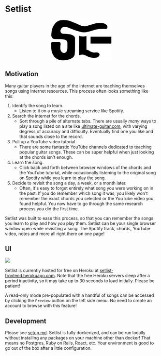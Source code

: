 # Setlist

<p align="center">
  <img src="frontend/src/SetlistLogo.png" width="200">
</p>

## Motivation

Many guitar players in the age of the internet are teaching themselves songs using internet resources. This process often looks something like this:

1. Identify the song to learn.
    - Listen to it on a music streaming service like Spotify.
2. Search the internet for the chords.
    - Sort through a pile of alternate tabs. There are usually _many_ ways to play a song listed on a site like [ultimate-guitar.com](https://www.ultimate-guitar.com/), with varying degress of accuracy and difficulty. Eventually find one you like and that sounds close to the record.
3. Pull up a YouTube video tutorial.
    - There are some fantastic YouTube channels dedicated to teaching popular guitar songs. These can be super helpful when just looking at the chords isn't enough.
4. Learn the song.
    - Click back and forth between browser windows of the chords and the YouTube tutorial, while occasionally listening to the original song on Spotify while you learn to play the song. 
5. Decide to revisit the song a day, a week, or a month later.
    - Often, it's easy to forget entirely what song you were working on in the past. If you do remember which song it was, you likely won't remember the exact chords you selected or the YouTube video you found helpful. You now have to go through the same research process you did the first time.


Setlist was built to ease this process, so that you can remember the songs you learn to play and how _you_ play them. Setlist can be your single browser window open while revisiting a song. The Spotify track, chords, YouTube video, notes and more all right there on one page!

## UI

![](setlist-tour.gif)

Setlist is currently hosted for free on Heroku at [setlist-frontend.herokuapp.com](https://setlist-frontend.herokuapp.com). Note that the free Heroku servers sleep after a period inactivity, so it may take up to 30 seconds to load initially. Please be patient!

A read-only mode pre-populated with a handful of songs can be accessed by clicking the `Preview` button on the left side menu. No need to create an account to browse with this feature!

## Development

Please see [setup.md](setup.md). Setlist is fully dockerized, and can be run locally without installing any packages on your machine other than docker! That means no Postgres, Ruby on Rails, React, etc. Your environment is good to go out of the box after a little configuration.